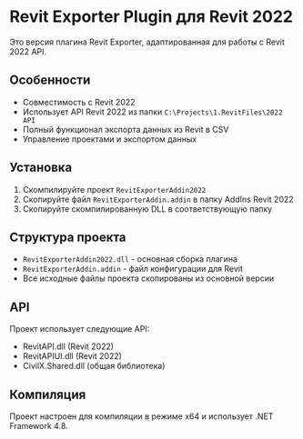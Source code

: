 # Revit Exporter Plugin для Revit 2022

Это версия плагина Revit Exporter, адаптированная для работы с Revit 2022 API.

## Особенности

- Совместимость с Revit 2022
- Использует API Revit 2022 из папки `C:\Projects\1.RevitFiles\2022 API`
- Полный функционал экспорта данных из Revit в CSV
- Управление проектами и экспортом данных

## Установка

1. Скомпилируйте проект `RevitExporterAddin2022`
2. Скопируйте файл `RevitExporterAddin.addin` в папку AddIns Revit 2022
3. Скопируйте скомпилированную DLL в соответствующую папку

## Структура проекта

- `RevitExporterAddin2022.dll` - основная сборка плагина
- `RevitExporterAddin.addin` - файл конфигурации для Revit
- Все исходные файлы проекта скопированы из основной версии

## API

Проект использует следующие API:
- RevitAPI.dll (Revit 2022)
- RevitAPIUI.dll (Revit 2022)
- CivilX.Shared.dll (общая библиотека)

## Компиляция

Проект настроен для компиляции в режиме x64 и использует .NET Framework 4.8.

